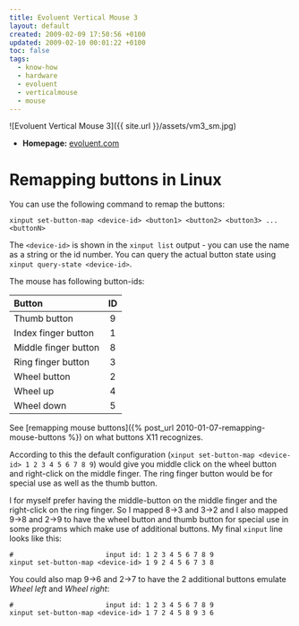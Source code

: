 ```yaml
---
title: Evoluent Vertical Mouse 3
layout: default
created: 2009-02-09 17:50:56 +0100
updated: 2009-02-10 00:01:22 +0100
toc: false
tags:
  - know-how
  - hardware
  - evoluent
  - verticalmouse
  - mouse
---
```

![Evoluent Vertical Mouse 3]({{ site.url }}/assets/vm3_sm.jpg)

  * **Homepage:** [evoluent.com](http://www.evoluent.com/vm3.html)

Remapping buttons in Linux
==========================

You can use the following command to remap the buttons:

    xinput set-button-map <device-id> <button1> <button2> <button3> ... <buttonN>

The `<device-id>` is shown in the `xinput list` output - you can use the name as a string or the id number. You can query the actual button state using `xinput query-state <device-id>`.

The mouse has following button-ids:

| Button                | ID |
|:----------------------|:--:|
| Thumb button          |  9 |
| Index finger button   |  1 |
| Middle finger button  |  8 |
| Ring finger button    |  3 |
| Wheel button          |  2 |
| Wheel up              |  4 |
| Wheel down            |  5 |

See [remapping mouse buttons]({% post_url 2010-01-07-remapping-mouse-buttons %}) on what buttons X11 recognizes.

According to this the default configuration (`xinput set-button-map <device-id> 1 2 3 4 5 6 7 8 9`) would give you middle click on the wheel button and right-click on the middle finger.
The ring finger button would be for special use as well as the thumb button.

I for myself prefer having the middle-button on the middle finger and the right-click on the ring finger.
So I mapped 8→3 and 3→2 and I also mapped 9→8 and 2→9 to have the wheel button and thumb button for special use in some programs which make use of additional buttons.
My final `xinput` line looks like this:

    #                       input id: 1 2 3 4 5 6 7 8 9
    xinput set-button-map <device-id> 1 9 2 4 5 6 7 3 8

You could also map 9→6 and 2→7 to have the 2 additional buttons emulate *Wheel left* and *Wheel right*:

    #                       input id: 1 2 3 4 5 6 7 8 9
    xinput set-button-map <device-id> 1 7 2 4 5 8 9 3 6
